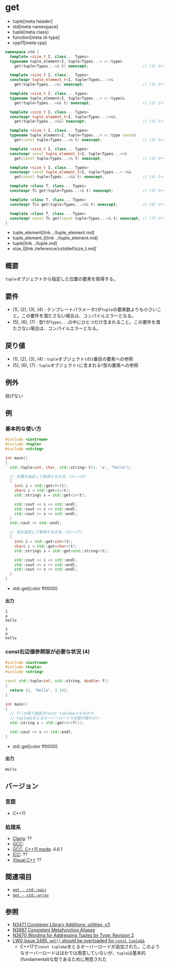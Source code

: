 # get
* tuple[meta header]
* std[meta namespace]
* tuple[meta class]
* function[meta id-type]
* cpp11[meta cpp]

```cpp
namespace std {
  template <size_t I, class... Types>
  typename tuple_element<I, tuple<Types...> >::type&
    get(tuple<Types...>& t) noexcept;                        // (1) C++11

  template <size_t I, class... Types>
  constexpr tuple_element_t<I, tuple<Types...>>&
    get(tuple<Types...>&) noexcept;                          // (1) C++14

  template <size_t I, class... types>
  typename tuple_element<I, tuple<Types...> >::type&&
    get(tuple<Types...>&& t) noexcept;                       // (2) C++11

  template <size_t I, class... Types>
  constexpr tuple_element_t<I, tuple<Types...>>&&
    get(tuple<Types...>&&) noexcept;                         // (2) C++14

  template <size_t I, class... Types>
  typename tuple_element<I, tuple<Types...> >::type const&
    get(const tuple<Types...>& t) noexcept;                  // (3) C++11

  template <size_t I, class... Types>
  constexpr const tuple_element_t<I, tuple<Types...>>&
    get(const tuple<Types...>& t) noexcept;                  // (3) C++14

  template <size_t I, class... Types>
  constexpr const tuple_element_t<I, tuple<Types...> >&&
    get(const tuple<Types...>&& t) noexcept;                 // (4) C++17

  template <class T, class... Types>
  constexpr T& get(tuple<Types...>& t) noexcept;             // (5) C++14

  template <class T, class... Types>
  constexpr T&& get(tuple<Types...>&& t) noexcept;           // (6) C++14

  template <class T, class... Types>
  constexpr const T& get(const tuple<Types...>& t) noexcept; // (7) C++14
}
```
* tuple_element[link ../tuple_element.md]
* tuple_element_t[link ../tuple_element.md]
* tuple[link ../tuple.md]
* size_t[link /reference/cstddef/size_t.md]

## 概要
`tuple`オブジェクトから指定した位置の要素を取得する。


## 要件
- (1), (2), (3), (4) : テンプレートパラメータ`I`が`tuple`の要素数よりも小さいこと。この要件を満たさない場合は、コンパイルエラーとなる。
- (5), (6), (7) : 型`T`が`Types...`の中にひとつだけ含まれること。この要件を満たさない場合は、コンパイルエラーとなる。


## 戻り値
- (1), (2), (3), (4) : `tuple`オブジェクト`t`の`I`番目の要素への参照
- (5), (6), (7) : `tuple`オブジェクト`t`に含まれる`T`型の要素への参照


## 例外
投げない


## 例
### 基本的な使い方
```cpp
#include <iostream>
#include <tuple>
#include <string>

int main()
{
  std::tuple<int, char, std::string> t(1, 'a', "hello");

  // 位置を指定して取得する方法。(1)〜(4)
  {
    int& i = std::get<0>(t);
    char& c = std::get<1>(t);
    std::string& s = std::get<2>(t);

    std::cout << i << std::endl;
    std::cout << c << std::endl;
    std::cout << s << std::endl;
  }
  std::cout << std::endl;

  // 型を指定して取得する方法。(5)〜(7)
  {
    int& i = std::get<int>(t);
    char& c = std::get<char>(t);
    std::string& s = std::get<std::string>(t);

    std::cout << i << std::endl;
    std::cout << c << std::endl;
    std::cout << s << std::endl;
  }
}
```
* std::get[color ff0000]

#### 出力
```
1
a
hello

1
a
hello
```

### const右辺値参照版が必要な状況 (4)
```cpp
#include <iostream>
#include <tuple>
#include <string>

const std::tuple<int, std::string, double> f()
{
  return {1, "Hello", 3.14};
}

int main()
{
  // f()の戻り値型がconst tuple&&となるので、
  // tuple&&をとるオーバーロードでは受け取れない
  std::string s = std::get<1>(f());

  std::cout << s << std::endl;
}
```
* std::get[color ff0000]

#### 出力
```
Hello
```

## バージョン
### 言語
- C++11

### 処理系
- [Clang](/implementation.md#clang): ??
- [GCC](/implementation.md#gcc): 
- [GCC, C++11 mode](/implementation.md#gcc): 4.6.1
- [ICC](/implementation.md#icc): ??
- [Visual C++](/implementation.md#visual_cpp) ??


## 関連項目
- [`get - std::pair`](/reference/utility/pair/get.md)
- [`get - std::array`](/reference/array/get.md)


## 参照
- [N3471 Constexpr Library Additions: utilities, v3](http://www.open-std.org/jtc1/sc22/wg21/docs/papers/2012/n3471.html)
- [N3887 Consistent Metafunction Aliases](http://www.open-std.org/jtc1/sc22/wg21/docs/papers/2014/n3887.pdf)
- [N3670 Wording for Addressing Tuples by Type: Revision 2](http://www.open-std.org/jtc1/sc22/wg21/docs/papers/2013/n3670.html)
- [LWG Issue 2485. `get()` should be overloaded for `const tuple&&`](https://wg21.cmeerw.net/lwg/issue2485)
    - C++17で`const tuple&&`をとるオーバーロードが追加された。このようなオーバーロードはほかでは用意していないが、`tuple`は基本的(fundamental)な型であるために用意された

